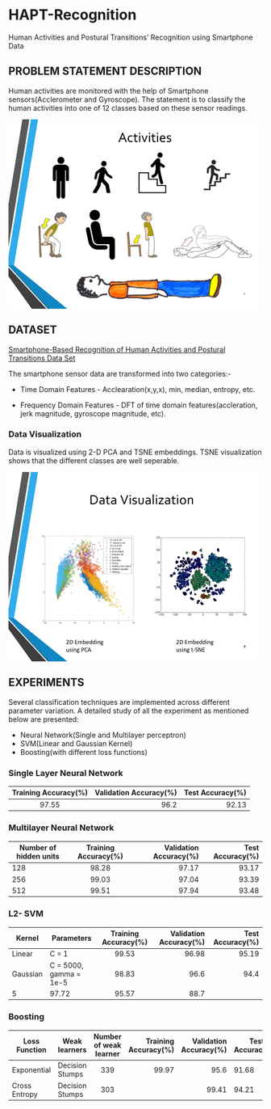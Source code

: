 # HAPT-Recognition
Human Activities and Postural Transitions’ Recognition using Smartphone Data

## PROBLEM STATEMENT DESCRIPTION
Human activities are monitored with the help of Smartphone sensors(Acclerometer and Gyroscope). The statement is to classify the human activities into one of 12 classes based on these sensor readings. 

<img src="https://github.com/Adityav2410/HAPT-Recognition/blob/master/assets/images/humanActivities.png" width="500" align="middle" > 



## DATASET
[Smartphone-Based Recognition of Human Activities and Postural Transitions Data Set](https://archive.ics.uci.edu/ml/datasets/Smartphone-Based+Recognition+of+Human+Activities+and+Postural+Transitions "UCI Machine Learning Repository")

The smartphone sensor data are transformed into two categories:- 
*  Time Domain Features - Acclearation(x,y,x), min, median, entropy, etc. 

*  Frequency Domain Features - DFT of time domain features(accleration, jerk magnitude, gyroscope magnitude, etc).


### Data Visualization 
Data is visualized using 2-D PCA and TSNE embeddings. TSNE visualization shows that the different classes are well seperable. 

<img src="https://github.com/Adityav2410/HAPT-Recognition/blob/master/assets/images/dataVisualization.png" width=500 align="middle" >


## EXPERIMENTS

Several classification techniques are implemented across different parameter variation. A detailed study of all the experiment as mentioned below are presented: 

* Neural Network(Single and Multilayer perceptron)
* SVM(Linear and Gaussian Kernel)
* Boosting(with different loss functions)

### Single Layer Neural Network

| Training Accuracy(%)| Validation Accuracy(%) | Test Accuracy(%) | 
|:-------------------:|-----------------------:| ----------------:|
|        97.55        |        96.2            |       92.13      |



### Multilayer Neural Network

| Number of hidden units|Training Accuracy(%) | Validation Accuracy(%) | Test Accuracy(%) | 
| ----------------------|:-------------------:|-----------------------:| ----------------:|
|          128          |        98.28        |        97.17           |       93.17      |
|          256          |        99.03        |        97.04           |       93.39      |
|          512          |        99.51        |        97.94           |       93.48      |



### L2- SVM


| Kernel   |        Parameters     | Training Accuracy(%)| Validation Accuracy(%) | Test Accuracy(%) | 
| ---------| ----------------------|:-------------------:|-----------------------:| ----------------:|
| Linear   |          C = 1        |        99.53        |        96.98           |       95.19      |
| Gaussian | C = 5000, gamma = 1e-5|        98.83        |        96.6            |       94.4       |
|          5            |        97.72        |        95.57           |       88.7       |



### Boosting

| Loss Function |  Weak learners  | Number of weak learner | Training Accuracy(%)| Validation Accuracy(%)|Test Accuracy(%)| 
| ------------- | --------------- |:----------------------:|--------------------:| ----------------:|---------------------|
| Exponential   | Decision Stumps |          339           |        99.97        |        95.6      |       91.68         |   
| Cross Entropy | Decision Stumps |          303|          |        99.41        |        94.21     |       91.4          |


